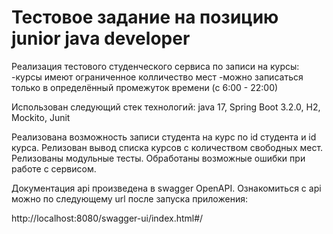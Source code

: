 # Тестовое задание на позицию junior java developer

Реализация тестового студенческого сервиса по записи на курсы:
-курсы имеют ограниченное колличество мест
-можно записаться только в определённый промежуток времени (с 6:00 - 22:00)

Использован следующий стек технологий:
java 17, Spring Boot 3.2.0, H2, Mockito, Junit

Реализована возможность записи студента на курс по id студента и id курса.
Релизован вывод списка курсов с количеством свободных мест.
Релизованы модульные тесты.
Обработаны возможные ошибки при работе с сервисом.

Документация api произведена в swagger OpenAPI.
Ознакомиться с api можно по следующему url после запуска приложения:

http://localhost:8080/swagger-ui/index.html#/
